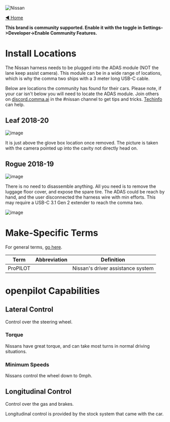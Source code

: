 ![Nissan](https://user-images.githubusercontent.com/37757984/82703105-2913a680-9c28-11ea-8130-ce67221dd568.png)

[◄ Home](https://github.com/commaai/openpilot/wiki)

**This brand is community supported. Enable it with the toggle in Settings->Developer->Enable Community Features.**

# Install Locations

The Nissan harness needs to be plugged into the ADAS module (NOT the lane keep assist camera). This module can be in a wide range of locations, which is why the comma two ships with a 3 meter long USB-C cable.

Below are locations the community has found for their cars. Please note, if your car isn't below you will need to locate the ADAS module. Join others on [discord.comma.ai](https://discord.comma.ai) in the #nissan channel to get tips and tricks. [Techinfo](https://www.nissan-techinfo.com/) can help.

## Leaf 2018-20
![image](https://user-images.githubusercontent.com/37757984/94322928-da18ad80-ff48-11ea-9aaa-b4fde9783a7f.png)

It is just above the glove box location once removed. The picture is taken with the camera pointed up into the cavity not directly head on. 

## Rogue 2018-19
![image](https://user-images.githubusercontent.com/37757984/94323035-2368fd00-ff49-11ea-8b42-3fc9c40cf2cb.png)

There is no need to disassemble anything. All you need is to remove the luggage floor cover, and expose the spare tire. The ADAS could be reach by hand, and the user disconnected the harness wire with min efforts. This may require a USB-C 3.1 Gen 2 extender to reach the comma two.

![image](https://user-images.githubusercontent.com/37757984/94323063-3bd91780-ff49-11ea-8637-7a4ca4745b0c.png)

# Make-Specific Terms

For general terms, [go here](https://github.com/commaai/openpilot/wiki/General-Terms).

Term | Abbreviation | Definition
--- | --- | ---
ProPILOT | | Nissan's driver assistance system

# openpilot Capabilities

## Lateral Control

Control over the steering wheel.

### Torque

Nissans have great torque, and can take most turns in normal driving situations.

### Minimum Speeds

Nissans control the wheel down to 0mph.

## Longitudinal Control

Control over the gas and brakes.

Longitudinal control is provided by the stock system that came with the car.
